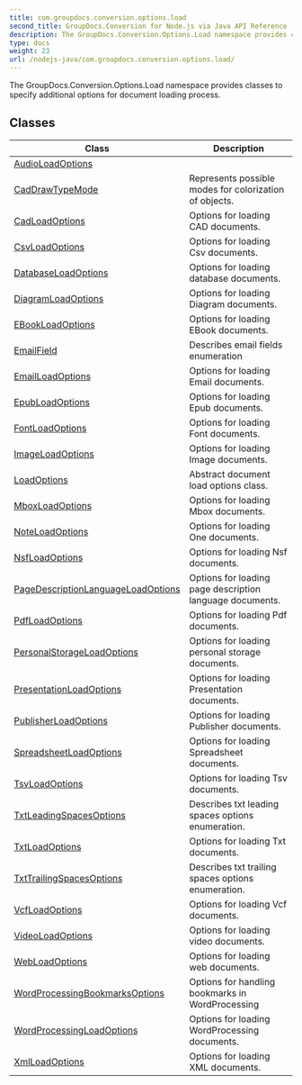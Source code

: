 ```yaml
---
title: com.groupdocs.conversion.options.load
second_title: GroupDocs.Conversion for Node.js via Java API Reference
description: The GroupDocs.Conversion.Options.Load namespace provides classes to specify additional options for document loading process.
type: docs
weight: 23
url: /nodejs-java/com.groupdocs.conversion.options.load/
---
```


The GroupDocs.Conversion.Options.Load namespace provides classes to specify additional options for document loading process.


## Classes

| Class | Description |
| --- | --- |
| [AudioLoadOptions](../com.groupdocs.conversion.options.load/audioloadoptions) |  |
| [CadDrawTypeMode](../com.groupdocs.conversion.options.load/caddrawtypemode) | Represents possible modes for colorization of objects. |
| [CadLoadOptions](../com.groupdocs.conversion.options.load/cadloadoptions) | Options for loading CAD documents. |
| [CsvLoadOptions](../com.groupdocs.conversion.options.load/csvloadoptions) | Options for loading Csv documents. |
| [DatabaseLoadOptions](../com.groupdocs.conversion.options.load/databaseloadoptions) | Options for loading database documents. |
| [DiagramLoadOptions](../com.groupdocs.conversion.options.load/diagramloadoptions) | Options for loading Diagram documents. |
| [EBookLoadOptions](../com.groupdocs.conversion.options.load/ebookloadoptions) | Options for loading EBook documents. |
| [EmailField](../com.groupdocs.conversion.options.load/emailfield) | Describes email fields enumeration |
| [EmailLoadOptions](../com.groupdocs.conversion.options.load/emailloadoptions) | Options for loading Email documents. |
| [EpubLoadOptions](../com.groupdocs.conversion.options.load/epubloadoptions) | Options for loading Epub documents. |
| [FontLoadOptions](../com.groupdocs.conversion.options.load/fontloadoptions) | Options for loading Font documents. |
| [ImageLoadOptions](../com.groupdocs.conversion.options.load/imageloadoptions) | Options for loading Image documents. |
| [LoadOptions](../com.groupdocs.conversion.options.load/loadoptions) | Abstract document load options class. |
| [MboxLoadOptions](../com.groupdocs.conversion.options.load/mboxloadoptions) | Options for loading Mbox documents. |
| [NoteLoadOptions](../com.groupdocs.conversion.options.load/noteloadoptions) | Options for loading One documents. |
| [NsfLoadOptions](../com.groupdocs.conversion.options.load/nsfloadoptions) | Options for loading Nsf documents. |
| [PageDescriptionLanguageLoadOptions](../com.groupdocs.conversion.options.load/pagedescriptionlanguageloadoptions) | Options for loading page description language documents. |
| [PdfLoadOptions](../com.groupdocs.conversion.options.load/pdfloadoptions) | Options for loading Pdf documents. |
| [PersonalStorageLoadOptions](../com.groupdocs.conversion.options.load/personalstorageloadoptions) | Options for loading personal storage documents. |
| [PresentationLoadOptions](../com.groupdocs.conversion.options.load/presentationloadoptions) | Options for loading Presentation documents. |
| [PublisherLoadOptions](../com.groupdocs.conversion.options.load/publisherloadoptions) | Options for loading Publisher documents. |
| [SpreadsheetLoadOptions](../com.groupdocs.conversion.options.load/spreadsheetloadoptions) | Options for loading Spreadsheet documents. |
| [TsvLoadOptions](../com.groupdocs.conversion.options.load/tsvloadoptions) | Options for loading Tsv documents. |
| [TxtLeadingSpacesOptions](../com.groupdocs.conversion.options.load/txtleadingspacesoptions) | Describes txt leading spaces options enumeration. |
| [TxtLoadOptions](../com.groupdocs.conversion.options.load/txtloadoptions) | Options for loading Txt documents. |
| [TxtTrailingSpacesOptions](../com.groupdocs.conversion.options.load/txttrailingspacesoptions) | Describes txt trailing spaces options enumeration. |
| [VcfLoadOptions](../com.groupdocs.conversion.options.load/vcfloadoptions) | Options for loading Vcf documents. |
| [VideoLoadOptions](../com.groupdocs.conversion.options.load/videoloadoptions) | Options for loading video documents. |
| [WebLoadOptions](../com.groupdocs.conversion.options.load/webloadoptions) | Options for loading web documents. |
| [WordProcessingBookmarksOptions](../com.groupdocs.conversion.options.load/wordprocessingbookmarksoptions) | Options for handling bookmarks in WordProcessing |
| [WordProcessingLoadOptions](../com.groupdocs.conversion.options.load/wordprocessingloadoptions) | Options for loading WordProcessing documents. |
| [XmlLoadOptions](../com.groupdocs.conversion.options.load/xmlloadoptions) | Options for loading XML documents. |
